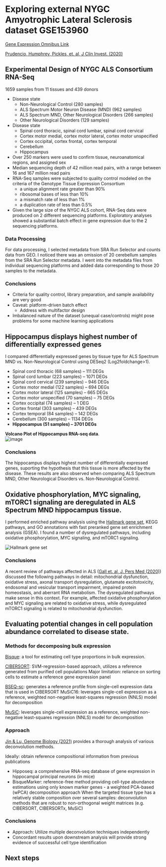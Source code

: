 # Exploring external NYGC Amyotrophic Lateral Sclerosis dataset GSE153960
[Gene Expression Omnibus Link](https://ncbi.nlm.nih.gov/geo/query/acc.cgi?acc=GSE153960)

[Prudencio, Humphrey, Pickles, et. al, J Clin Invest. (2020)](https://www.ncbi.nlm.nih.gov/pmc/articles/PMC7598060)



## Experimental Design of NYGC ALS Consortium RNA-Seq
1659 samples from 11 tissues and 439 donors
*  Disease state
    *  Non-Neurological Control (280 samples)
    *  ALS Spectrum Motor Neuron Disease (MND) (962 samples)
    *  ALS Spectrum MND, Other Neurological Disorders (266 samples)
    *  Other Neurological Disorders (129 samples)
*  Disease state
    *  Spinal cord thoracic, spinal cord lumbar, spinal cord cervical
    *  Cortex motor medial, cortex motor lateral, cortex motor unspecified
    *  Cortex occipital, cortex frontal, cortex temporal
    *  Cerebellum
    *  Hippocampus 
*  Over 250 markers were used to confirm tissue, neuroanatomical regions, and assigned sex
*  Median sequencing depth of 42 million read pairs, with a range between 16 and 167 million read pairs
*  RNA-Seq samples were subjected to quality control modeled on the criteria of the Genotype Tissue Expression Consortium
    *  a unique alignment rate greater than 90%
    *  ribosomal bases of less than 10%
    *  a mismatch rate of less than 1%
    *  a duplication rate of less than 0.5%
*  Given the large size of the NYGC ALS cohort, RNA-Seq data were produced on 2 different sequencing platforms. Exploratory analyses showed a substantial batch effect in gene expression due to the 2 sequencing platforms.

### Data Processing

For data processing, I selected metadata from SRA Run Selector and counts data from GEO. I noticed there was an omission of 20 cerebellum samples from the SRA Run Selector metadata. I went into the metadata files from individual sequencing platforms and added data corresponding to those 20 samples to the metadata.


### Conclusions
*  Criteria for quality control, library preparation, and sample availability are very good
*  Caveat: platform-driven batch effect
   *  Address with multifactor design
*  Imbalanced nature of the dataset (unequal case/controls) might pose problems for some machine learning applications


## Hippocampus displays highest number of differentially expressed genes

I compared differentially expressed genes by tissue type for ALS Spectrum MND vs. Non-Neurological Control using DESeq2 (Log2foldchange>1).

*  Spinal cord thoracic (68 samples) – 111 DEGs
*  Spinal cord lumbar (223 samples) – 1071 DEGs
*  Spinal cord cervical (239 samples) – 946 DEGs
*  Cortex motor medial (122 samples) – 694 DEGs
*  Cortex motor lateral (125 samples) – 665 DEGs
*  Cortex motor unspecified (70 samples) – 75 DEGs
*  Cortex occipital (74 samples) – 1 DEG
*  Cortex frontal (303 samples) – 439 DEGs
*  Cortex temporal (84 samples) – 142 DEGs
*  Cerebellum (300 samples) – 1134 DEGs
*  **Hippocampus (51 samples) – 3701 DEGs**

**Volcano Plot of Hippocampus RNA-seq data**.  
![image](https://user-images.githubusercontent.com/72508803/207172939-47b2097d-4fe0-4c49-be09-c1fcdbc0a69b.png)

### Conclusions

The hippocampus displays highest number of differentially expressed genes, suporting the hypothesis that this tissue is more affected by the disease. These results are also observed when comparing ALS Spectrum MND, Other Neurological Disorders vs. Non-Neurological Control.


## Oxidative phosphorylation, MYC signaling, mTORC1 signaling are deregulated in ALS Spectrum MND hippocampus tissue.

I performed enriched pathway analysis using the [Hallmark gene set](https://www.gsea-msigdb.org/gsea/msigdb/collection_details.jsp#H), KEGG pathways, and GO annotations with fast preranked gene set enrichment analysis (GSEA). I found a number of dysregulated pathways, including oxidative phosphorylation, MYC signaling, and mTORC1 signaling.

![Hallmark gene set](https://user-images.githubusercontent.com/72508803/207180754-28e41123-e6e4-4bfc-a792-616ec4dcf10c.png)

### Conclusions

A recent review of pathways affected in ALS ([Gall et. al, J. Pers Med (2020)](https://www.ncbi.nlm.nih.gov/pmc/articles/PMC7564998/#:~:text=Here%2C%20the%20different%20pathways%20that,homeostasis%2C%20and%20aberrant%20RNA%20metabolism.)) discussed the following pathways in detail: mitochondrial dysfunction, oxidative stress, axonal transport dysregulation, glutamate excitotoxicity, endosomal and vesicular transport impairment, impaired protein homeostasis, and aberrant RNA metabolism. The dysregulated pathways make sense in this context. For example, affected oxidative phosphorylation and MYC signaling are related to oxidative stress, while dysregulated mTORC1 signaling is related to mitochondrial dysfunction.

## Evaluating potential changes in cell population abundance correlated to disease state.

### Methods for decomposing bulk expression
[Bisque](https://www.nature.com/articles/s41467-020-15816-6): a tool for estimating cell type proportions in bulk expression.

[CIBERSORT](https://www.ncbi.nlm.nih.gov/pmc/articles/PMC5895181/): SVM-regression-based approach, utilizes a reference generated from purified cell populations
Major limitation: reliance on sorting cells to estimate a reference gene expression panel

[BSEQ-sc](https://pubmed.ncbi.nlm.nih.gov/27667365/): generates a reference profile from single-cell expression data that is used in CIBERSORT
MuSiC16: leverages single-cell expression as a reference, weighted non-negative least-squares regression (NNLS) model for decomposition

[MuSiC](https://www.nature.com/articles/s41467-018-08023-x): leverages single-cell expression as a reference, weighted non-negative least-squares regression (NNLS) model for decomposition


### Approach

[Jin & Lu, Genome Biology (2021)](https://genomebiology.biomedcentral.com/articles/10.1186/s13059-021-02290-6) provides a thorough analysis of various deconvolution methods.

Ideally: obtain reference compositional information from previous publications
*  Hipposeq: a comprehensive RNA-seq database of gene expression in hippocampal principal neurons (in mice)
*  BisqueMarker: reference-free method providing cell-type abundance estimations using only known marker genes - a weighted PCA-based (wPCA) decomposition approach
When the targeted tissue type has a relatively stable composition over several samples: deconvolution methods that are robust to non-orthogonal weight matrices (e.g. CIBERSORT, CIBERSORTx, MuSiC)

### Conclusions

*  Approach: Utilize multiple deconvolution techniques independently
*  Concordant results upon downstream analysis will provide strong evidence of successful cell type identification


## Next steps

